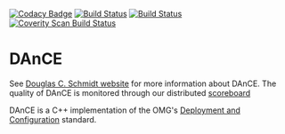 [![Codacy Badge](https://api.codacy.com/project/badge/Grade/bd812dc9701f46288cc10fdd6bbeb6d9)](https://www.codacy.com/app/DOCGroup/DAnCE?utm_source=github.com&utm_medium=referral&utm_content=DOCGroup/DAnCE&utm_campaign=badger)
[![Build Status](https://travis-ci.org/DOCGroup/DAnCE.svg?branch=master)](https://travis-ci.org/DOCGroup/DAnCE)
[![Build Status](https://ci.appveyor.com/api/projects/status/2v1dv1gy3xrd404u/branch/master?svg=true)](https://ci.appveyor.com/project/jwillemsen/dance)
[![Coverity Scan Build Status](https://scan.coverity.com/projects/1/badge.svg)](https://scan.coverity.com/projects/1)

# DAnCE #

See [Douglas C. Schmidt website](http://www.dre.vanderbilt.edu/~schmidt)  for more information about DAnCE. The quality of DAnCE is monitored through our distributed [scoreboard](http://www.dre.vanderbilt.edu/scoreboard/)

DAnCE is a C++ implementation of the OMG's [Deployment and Configuration](http://www.omg.org/spec/DEPL/) standard.
